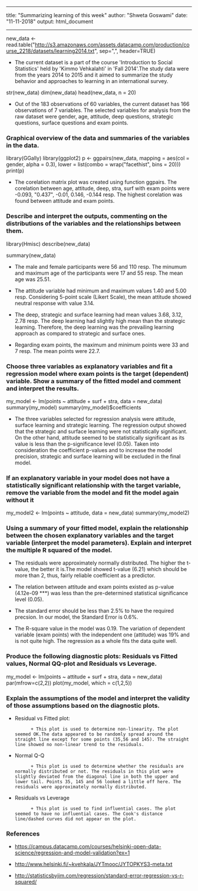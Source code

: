 
---
title: "Summarizing learning of this week"
author: "Shweta Goswami"
date: "11-11-2018"
output: html_document
  
---

new_data <- read.table("http://s3.amazonaws.com/assets.datacamp.com/production/course_2218/datasets/learning2014.txt", sep=",", header=TRUE)

* The current dataset is a part of the course 'Introduction to Social Statistics' held by 'Kimmo Vehkalahti' in 'Fall 2014'.The study data were from the years 2014 to 2015 and it aimed to summarize the study behavior and approaches to learning in an international survey.

str(new_data)
dim(new_data)
head(new_data, n = 20)

* Out of the 183 observations of 60 variables, the current dataset has 166 observations of 7 variables. The selected variables for analysis from the raw dataset were gender, age, attitude, deep questions, strategic questions, surface questions and exam points. 

### Graphical overview of the data and summaries of the variables in the data.


library(GGally)
library(ggplot2)
p <- ggpairs(new_data, mapping = aes(col = gender, alpha = 0.3), lower = list(combo = wrap("facethist", bins = 20)))
print(p)

* The corelation matrix plot was created using function ggpairs. The corelation between age, attitude, deep, stra, surf with exam points were -0.093, "0.437", -0.01, 0.146, -0.144 resp. The highest corelation was found between attitude and exam points.


### Describe and interpret the outputs, commenting on the distributions of the variables and the relationships between them. 

library(Hmisc)
describe(new_data)

summary(new_data)

* The male and female participants were 56 and 110 resp. The minumum and maximum age of the participants were 17 and 55 resp. The mean age was 25.51.

* The attitude variable had minimum and maximum values 1.40 and 5.00 resp. Considering 5-point scale (Likert Scale), the mean attitude showed neutral response with value 3.14.

* The deep, strategic and surface learning had mean values 3.68, 3.12, 2.78 resp. The deep learning had slightly high mean than the strategic learning. Therefore, the deep learning was the prevailing learning approach as compared to strategic and surface ones.

* Regarding exam points, the maximum and minimum points were 33 and 7 resp. The mean points were 22.7. 

### Choose three variables as explanatory variables and fit a regression model where exam points is the target (dependent) variable. Show a summary of the fitted model and comment and interpret the results. 

my_model <- lm(points ~ attitude + surf + stra, data = new_data)
summary(my_model)
summary(my_model)$coefficients

* The three variables selected for regression analysis were attitude, surface learning and strategic learning. The regression output showed that the strategic and surface learning were not statistically significant. On the other hand, attitude seemed to be statistically significant as its value is less than the p-significance level (0.05). Taken into consideration the coefficient p-values and to increase the model precision, strategic and surface learning will be excluded in the final model. 

### If an explanatory variable in your model does not have a statistically significant relationship with the target variable, remove the variable from the model and fit the model again without it

my_model2 <- lm(points ~ attitude, data = new_data)
summary(my_model2)


### Using a summary of your fitted model, explain the relationship between the chosen explanatory variables and the target variable (interpret the model parameters). Explain and interpret the multiple R squared of the model.

* The residuals were approximately normally distributed. The higher the t-value, the better it is.The model showed t-value (6.21) which should be more than 2, thus, fairly reliable coefficient as a predictor.

* The relation between attitude and exam points existed as p-value (4.12e-09 ***) was less than the pre-determined statistical significance level (0.05). 

* The standard error should be less than 2.5% to have the required precsion. In our model, the Standard Error is 0.6%. 

* The R-square value in the model was 0.19. The variation of dependent variable (exam points) with the independent one (attitude) was 19% and is not quite high. The regression as a whole fits the data quite well.

### Produce the following diagnostic plots: Residuals vs Fitted values, Normal QQ-plot and Residuals vs Leverage.
my_model <- lm(points ~ attitude + surf + stra, data = new_data)
par(mfrow=c(2,2)) 
plot(my_model, which = c(1,2,5))

### Explain the assumptions of the model and interpret the validity of those assumptions based on the diagnostic plots.

* Residual vs Fitted plot: 

            + This plot is used to determine non-linearity. The plot seemed OK.The data appeared to be randomly spread around the straight line except for some points (35,56 and 145). The straight line showed no non-linear trend to the residuals.

* Normal Q-Q

            + This plot is used to determine whether the residuals are normally distributed or not. The residuals in this plot were slightly deviated from the diagonal line in both the upper and lower tail. Points 35, 145 and 56 looked a little off here. The residuals were approximately normally distributed.

* Residuals vs Leverage

            + This plot is used to find influential cases. The plot seemed to have no influential cases. The Cook's distance line/dashed curves did not appear on the plot.


### References

* https://campus.datacamp.com/courses/helsinki-open-data-science/regression-and-model-validation?ex=1

* http://www.helsinki.fi/~kvehkala/JYTmooc/JYTOPKYS3-meta.txt

* http://statisticsbyjim.com/regression/standard-error-regression-vs-r-squared/

